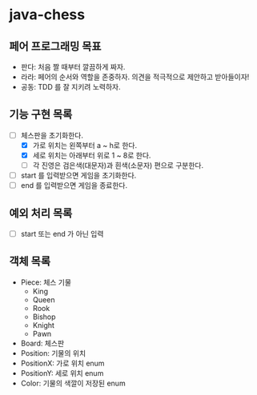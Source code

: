 # java-chess

## 페어 프로그래밍 목표
- 판다: 처음 짤 때부터 깔끔하게 짜자.
- 라라: 페어의 순서와 역할을 존중하자. 의견을 적극적으로 제안하고 받아들이자!
- 공동: TDD 를 잘 지키려 노력하자. 

## 기능 구현 목록
- [ ] 체스판을 초기화한다.
  - [x] 가로 위치는 왼쪽부터 a ~ h로 한다.
  - [x] 세로 위치는 아래부터 위로 1 ~ 8로 한다.
  - [ ] 각 진영은 검은색(대문자)과 흰색(소문자) 편으로 구분한다. 
- [ ] start 를 입력받으면 게임을 초기화한다. 
- [ ] end 를 입력받으면 게임을 종료한다. 

## 예외 처리 목록
- [ ] start 또는 end 가 아닌 입력 

## 객체 목록
- Piece: 체스 기물
  - King
  - Queen
  - Rook
  - Bishop
  - Knight
  - Pawn 
- Board: 체스판 
- Position: 기물의 위치 
- PositionX: 가로 위치 enum 
- PositionY: 세로 위치 enum 
- Color: 기물의 색깔이 저장된 enum 